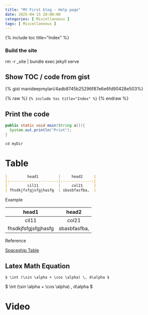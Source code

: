```yaml
---
title: "MY First blog - Help page"
date: 2025-04-15 20:00:00
categories: [ Miscellaneous ]
tags: [ Miscellaneous ]
---
```


{% include toc title="Index" %}


### Build the site
rm -r _site | bundle exec jekyll serve

## Show TOC / code from gist
{% gist manideepmylari/4adb8745b25296f87e6e6fd90428e503%}

{% raw %}
`{% include toc title="Index" %}`
{% endraw %}

## Print the code
```java
public static void main(String a[]){
  System.out.println("Print");
}
```

```shell
cd myDir
```


# Table
```markdown
|         head1         |     head2     |
|:---------------------:|:-------------:|
|         cil11         |     col21     |
| fhsdkjfsfgjsfgjhasfg  | sbasbfasfba,  |
```

Example


|         head1         |     head2     |
|:---------------------:|:-------------:|
|         cil11         |     col21     |
| fhsdkjfsfgjsfgjhasfg  | sbasbfasfba,  |

Reference

[Spaceship Table](https://github.com/jeffreytse/jekyll-spaceship?tab=readme-ov-file#1-table-usage)

## Latex Math Equation

```
$ \int (\sin \alpha + \cos \alpha) \, d\alpha $
```
$ \int (\sin \alpha + \cos \alpha) \, d\alpha $

# Video



